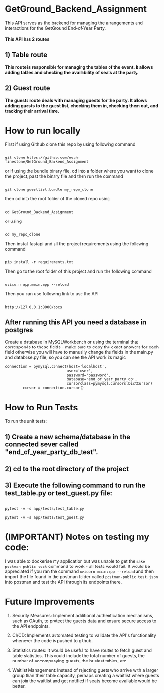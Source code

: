 # GetGround_Backend_Assignment

This API serves as the backend for managing the arrangements and interactions for the GetGround End-of-Year Party.

#### This API  has 2 routes

## 1) Table route

#### This route is responsible for managing the tables of the event. It allows adding tables and checking the availability of seats at the party.

## 2) Guest route

#### The guests route deals with managing guests for the party. It allows adding guests to the guest list, checking them in, checking them out, and tracking their arrival time.

# How to run locally
First if using Github clone this repo by using following command
````

git clone https://github.com/noah-finestone/GetGround_Backend_Assignment

````

or if using the bundle binary file, cd into a folder where you want to clone the project, past the binary file and then run the command

```

git clone guestlist.bundle my_repo_clone

```

then cd into the root folder of the cloned repo using
```

cd GetGround_Backend_Assignment

``` 
or using 
```

cd my_repo_clone

```

Then install fastapi and all the project requirements using the following command
```

pip install -r requirements.txt

````

Then go to the root folder of this project and run the following command
````

uvicorn app.main:app --reload

````

Then you can use following link to use the  API

````

http://127.0.0.1:8000/docs 

````

## After running this API you need a database in postgres 
Create a database in MySQLWorkbench or using the terminal that corresponds to these fields - make sure to copy the exact answers for each field otherwise you will have to manually change the fields in the main.py and database.py file, so you can see the API work its magic

````
connection = pymysql.connect(host='localhost',
                            user='user',
                            password='password',
                            database='end_of_year_party_db',
                            cursorclass=pymysql.cursors.DictCursor)
        cursor = connection.cursor()

````

# How to Run Tests

To run the unit tests:
## 1) Create a new schema/database in the connected sever called "end_of_year_party_db_test". 

## 2) cd to the root directory of the project

## 3) Execute the following command to run the test_table.py or test_guest.py file:
```

pytest -v -s app/tests/test_table.py

pytest -v -s app/tests/test_guest.py

```

# (IMPORTANT) Notes on testing my code: 

I was able to dockerise my application but was unable to get the `make postman-public-test` command to work - all tests would fail. It would be appreciated if you ran the command `uvicorn main:app --reload` and then import the file found in the postman folder called `postman-public-test.json` into postman and test the API through its endpoints there. 

# Future Improvements

1) Security Measures: Implement additional authentication mechanisms, such as OAuth, to protect the guests data and ensure secure access to the API endpoints.

2) CI/CD: Implements automated testing to validate the API's functionality whenever the code is pushed to github. 

3) Statistics routes: It would be useful to have routes to fetch guest and table statistics. This could include the total number of guests, the number of accompanying guests, the busiest tables, etc.

4) Waitlist Management: Instead of rejecting guets who arrive with a larger group than their table capacity, perhaps creating a waitlist where guests can join the waitlist and get notified if seats become available would be better.



